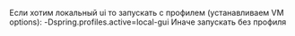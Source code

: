 Если хотим локальный ui то запускать с профилем (устанавливаем VM options):
 -Dspring.profiles.active=local-gui
Иначе запускать без профиля